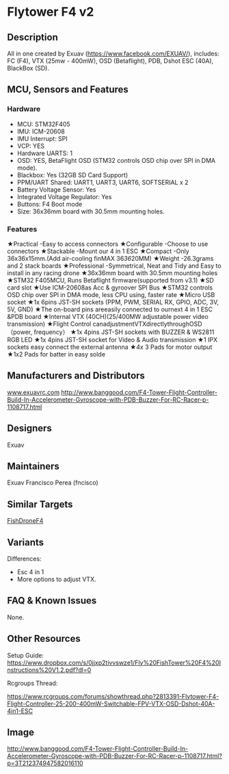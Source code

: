 # Flytower F4 v2

## Description

All in one created by Exuav (https://www.facebook.com/EXUAV/), includes: FC (F4), VTX (25mw - 400mW), OSD (Betaflight), PDB, Dshot ESC (40A), BlackBox (SD).

## MCU, Sensors and Features

### Hardware

- MCU: STM32F405
- IMU: ICM-20608
- IMU Interrupt: SPI
- VCP: YES
- Hardware UARTS: 1
- OSD: YES, BetaFlight OSD (STM32 controls OSD chip over SPI in DMA mode).
- Blackbox: Yes (32GB SD Card Support)
- PPM/UART Shared: UART1, UART3, UART6, SOFTSERIAL x 2
- Battery Voltage Sensor: Yes
- Integrated Voltage Regulator: Yes
- Buttons: F4 Boot mode
- Size: 36x36mm board with 30.5mm mounting holes.

### Features

★Practical -Easy to access connectors
★Configurable -Choose to use connectors
★Stackable -Mount our 4 in 1 ESC
★Compact -Only 36x36x15mm.(Add air-cooling finMAX 36*36*20MM)
★Weight -26.3grams and 2 stack boards
★Professional -Symmetrical, Neat and Tidy and Easy to install in any racing drone
★36x36mm board with 30.5mm mounting holes
★STM32 F405MCU, Runs Betaflight firmware(supported from v3.1)
★SD card slot
★Use ICM-20608as Acc & gyroover SPI Bus
★STM32 controls OSD chip over SPI in DMA mode, less CPU using, faster rate
★Micro USB socket
★1x 6pins JST-SH sockets (PPM, PWM, SERIAL RX, GPIO, ADC, 3V, 5V, GND)
★The on-board pins areeasily connected to ournext 4 in 1 ESC &PDB board
★Internal VTX (40CH)(25/400MW adjustable power video transmission)
★Flight Control canadjustmentVTXdirectlythroughOSD（power, frequency）
★1x 4pins JST-SH sockets with BUZZER & WS2811 RGB LED
★1x 4pins JST-SH socket for Video & Audio transmission
★1 IPX sockets easy connect the external antenna
★4x 3 Pads for motor output
★1x2 Pads for batter in easy solde

## Manufacturers and Distributors

www.exuavrc.com
http://www.banggood.com/F4-Tower-Flight-Controller-Build-In-Accelerometer-Gyroscope-with-PDB-Buzzer-For-RC-Racer-p-1108717.html

## Designers

Exuav

## Maintainers

Exuav
Francisco Perea (fncisco)

## Similar Targets

[FishDroneF4](FISHDRONEF4)

## Variants

Differences:

- Esc 4 in 1
- More options to adjust VTX.

## FAQ & Known Issues

None.

## Other Resources

Setup Guide:
https://www.dropbox.com/s/0jjxp2tivvswze1/Fly%20FishTower%20F4%20Instructions%20V1.2.pdf?dl=0

Rcgroups Thread:

https://www.rcgroups.com/forums/showthread.php?2813391-Flytower-F4-Flight-Controller-25-200-400mW-Switchable-FPV-VTX-OSD-Dshot-40A-4in1-ESC

## Image

http://www.banggood.com/F4-Tower-Flight-Controller-Build-In-Accelerometer-Gyroscope-with-PDB-Buzzer-For-RC-Racer-p-1108717.html?p=3T212374947582016110
